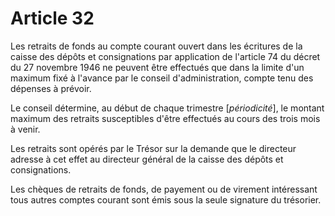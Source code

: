 # Article 32

Les retraits de fonds au compte courant ouvert dans les écritures de la caisse des dépôts et consignations par application de l'article 74 du décret du 27 novembre 1946 ne peuvent être effectués que dans la limite d'un maximum fixé à l'avance par le conseil d'administration, compte tenu des dépenses à prévoir.

Le conseil détermine, au début de chaque trimestre [*périodicité*], le montant maximum des retraits susceptibles d'être effectués au cours des trois mois à venir.

Les retraits sont opérés par le Trésor sur la demande que le directeur adresse à cet effet au directeur général de la caisse des dépôts et consignations.

Les chèques de retraits de fonds, de payement ou de virement intéressant tous autres comptes courant sont émis sous la seule signature du trésorier.
